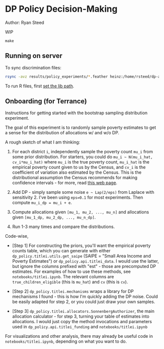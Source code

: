 # DP Policy Decision-Making

Author: Ryan Steed

WIP

```
make
```

## Running on server
To sync discrimination files:

```bash
rsync -avz results/policy_experiments/*.feather heinz:/home/rsteed/dp-acs/results/policy_experiments
```

To run R files, first [set the lib path](https://www.msi.umn.edu/support/faq/how-can-i-install-r-packages-my-home-directory).

## Onboarding (for Terrance)

Instructions for getting started with the bootstrap sampling distribution experiment.

The goal of this experiment is to randomly sample poverty estimates to get a sense for the distribution of allocations w/ and w/o DP.

A rough sketch of what I am thinking:

1.  For each district `i`, independently sample the poverty count `mu_i` from some prior distribution. For starters, you could do `mu_i ~ N(mu_i_hat, cv_i*mu_i_hat)` where `mu_i` is the true poverty count, `mu_i_hat` is the empirical poverty count given to us by the Census, and `cv_i` is the coefficient of variation also estimated by the Census. This is the distributional assumption the Census recommends for making confidence intervals - for more, read [this web page](https://www.census.gov/programs-surveys/saipe/guidance/district-estimates.html).

2. Add DP - simply sample some noise `e ~ Lap(2/eps)` from Laplace with sensitivity 2. I've been using `eps=0.1` for most experiments. Then compute `mu_i_dp = mu_i + e`.

3. Compute allocations given `[mu_1, mu_2, ..., mu_n]` and allocations given `[mu_1_dp, mu_2_dp, ..., mu_n_dp]`.

4. Run 1-3 many times and compare the distributions.

Code-wise,

- [Step 1] For constructing the priors, you'll want the empirical poverty counts table, which you can generate with either `dp_policy.titlei.utils.get_saipe` (SAIPE = "Small Area Income and Poverty Estimates") or `dp_policy.api.titlei_data`. I would use the latter, but ignore the columns prefixed with "est" - those are precomputed DP estimates. For examples of how to use these methods, see `notebooks/titlei.ipynb`. The relevant columns are `true_children_eligible` (this is `mu_hat`) and `cv` (this is `cv`).

- [Step 2] `dp_policy.titlei.mechanisms` wraps a library for DP mechanisms I found - this is how I'm quickly adding the DP noise. Could be easily adapted for step 2, or you could just draw your own samples.

- [Step 3] `dp_policy.titlei.allocators.SonnenbergAuthorizer`, the main allocation calculator - for step 3, turning your table of estimates into allocations. I would just copy the method invocations and parameters used in `dp_policy.api.titlei_funding` and `notebooks/titlei.ipynb`

For visualizations and other analysis, there may already be useful code in `notebooks/titlei.ipynb`, depending on what you want to do.
